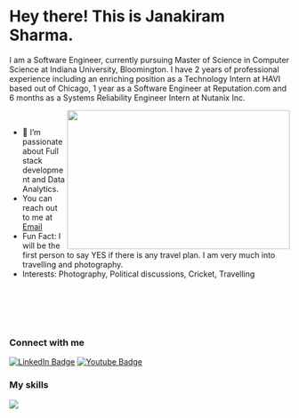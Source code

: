 # Hey there! This is Janakiram Sharma.

I am a Software Engineer, currently pursuing Master of Science in Computer Science at Indiana University, Bloomington. I have 2 years of professional experience including an enriching position as a Technology Intern at HAVI based out of Chicago, 1 year as a Software Engineer at Reputation.com and 6 months as a Systems Reliability Engineer Intern at Nutanix Inc. 

<img src="https://resumeworded.com/skills-and-keywords/img/software-engineering.jpeg" align="right" width="400px" height="250px"/>
<br clear="left"/>
<ul>
<li> 🌱 I’m passionate about Full stack development and Data Analytics. </li>
  <li>You can reach out to me at <a href="jkashig@iu.edu">Email</a></li>
<li>Fun Fact: I will be the first person to say YES if there is any travel plan. I am very much into travelling and photography.</li>
<li>Interests: Photography, Political discussions, Cricket, Travelling </li>
</ul>
<br>
<br>
<br>
<br>
<div id="badges" align="left">
  <h3>Connect with me</h3>
  <a href="https://www.linkedin.com/in/janakiram-sharma-4610a2194/">
  <img src="https://img.shields.io/badge/LinkedIn-blue?style=for-the-badge&logo=linkedin&logoColor=white" alt="LinkedIn Badge"/></a>
  <a href="https://janakiramsharma.medium.com/">
  <img src="https://img.shields.io/badge/medium-black?style=for-the-badge&logo=medium&logoColor=white" alt="Youtube Badge"/></a>
</div>
<p align="center">
  <h3>My skills</h3>
  <a href="https://skillicons.dev">
    <img src="https://skillicons.dev/icons?i=html,css,javascript,java,react,angular,nodejs,python,c,cpp,git,aws,azure,gcp,tableau,powerbi,sql,php,firebase,mongodb,kotlin,typescript,linux,scikitlearn,postgresql,tensorflow" />
  </a>
</p>

